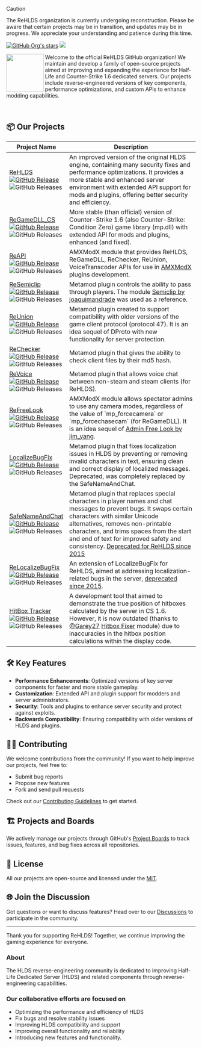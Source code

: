 > [!CAUTION]  
> The ReHLDS organization is currently undergoing reconstruction. Please be aware that certain projects may be in transition, and updates may be in progress. We appreciate your understanding and patience during this time.

<p align="left">
    <a href="https://github.com/orgs/rehlds/repositories"><img alt="GitHub Org's stars" src="https://img.shields.io/github/stars/rehlds?style=flat-square"></a>
    <a href="https://t.me/ReHLDS_Community">
        <img
            src="https://img.shields.io/endpoint?label=Telegram&style=flat-square&url=https%3A%2F%2Fmogyo.ro%2Fquart-apis%2Ftgmembercount%3Fchat_id%3DReHLDS_Community"></a>
</p>

<p>
    <img align="left" width="100" height="100" src="https://avatars.githubusercontent.com/u/19829834?s=400&u=831357dc1ae5912297dddd88dc9e996ea0a6da76&v=4">

Welcome to the official ReHLDS GitHub organization! We maintain and develop a family of open-source projects aimed at improving and expanding the experience for Half-Life and Counter-Strike 1.6 dedicated servers. Our projects include reverse-engineered versions of key components, performance optimizations, and custom APIs to enhance modding capabilities.

</p>
<br>

## 📦 Our Projects

<table>
  <thead>
    <tr>
      <th>Project Name</th>
      <th>Description</th>
    </tr>
  </thead>
  <tbody>
    <tr>
      <td><a href="https://github.com/rehlds/rehlds">ReHLDS</a><br><a href="https://github.com/rehlds/rehlds/releases"><img alt="GitHub Release" src="https://img.shields.io/github/v/release/rehlds/rehlds?include_prereleases&style=flat-square"></a><br><img src="https://img.shields.io/github/downloads/rehlds/rehlds/total?style=flat-square" alt="GitHub Releases"></td>
      <td>An improved version of the original HLDS engine, containing many security fixes and performance optimizations. It provides a more stable and enhanced server environment with extended API support for mods and plugins, offering better security and efficiency.</td>
    </tr>
    <tr>
      <td><a href="https://github.com/s1lentq/ReGameDLL_CS">ReGameDLL_CS</a><br><a href="https://github.com/s1lentq/ReGameDLL_CS/releases"><img alt="GitHub Release" src="https://img.shields.io/github/v/release/s1lentq/ReGameDLL_CS?include_prereleases&style=flat-square"></a><br><img src="https://img.shields.io/github/downloads/s1lentq/ReGameDLL_CS/total?style=flat-square" alt="GitHub Releases"></td>
      <td>More stable (than official) version of Counter-Strike 1.6 (also Counter-Strike: Condition Zero) game library (mp.dll) with extended API for mods and plugins, enhanced (and fixed).</td>
    </tr>
    <tr>
      <td><a href="https://github.com/s1lentq/reapi">ReAPI</a><br><a href="https://github.com/s1lentq/reapi/releases"><img alt="GitHub Release" src="https://img.shields.io/github/v/release/s1lentq/reapi?include_prereleases&style=flat-square"></a><br><img src="https://img.shields.io/github/downloads/s1lentq/reapi/total?style=flat-square" alt="GitHub Releases"></td>
      <td>AMXModX module that provides ReHLDS, ReGameDLL, ReChecker, ReUnion, VoiceTranscoder APIs for use in <a href="https://github.com/alliedmodders/amxmodx">AMXModX</a> plugins development.</td>
    </tr>
    <tr>
      <td><a href="https://github.com/s1lentq/resemiclip">ReSemiclip</a><br><a href="https://github.com/s1lentq/resemiclip/releases"><img alt="GitHub Release" src="https://img.shields.io/github/v/release/s1lentq/resemiclip?include_prereleases&style=flat-square"></a><br><img src="https://img.shields.io/github/downloads/s1lentq/resemiclip/total?style=flat-square" alt="GitHub Releases"></td>
      <td>Metamod plugin controls the ability to pass through players. The module <a href="https://forums.alliedmods.net/showthread.php?t=118322">Semiclip by joaquimandrade</a> was used as a reference.</td>
    </tr>
    <tr>
      <td><a href="https://github.com/s1lentq/reunion">ReUnion</a><br><a href="https://github.com/s1lentq/reunion/releases"><img alt="GitHub Release" src="https://img.shields.io/github/v/release/s1lentq/reunion?include_prereleases&style=flat-square"></a><br><img src="https://img.shields.io/github/downloads/s1lentq/reunion/total?style=flat-square" alt="GitHub Releases"></td>
      <td>Metamod plugin created to support compatibility with older versions of the game client protocol (protocol 47). It is an idea sequel of DProto with new functionality for server protection.</td>
    </tr>
    <tr>
      <td><a href="https://github.com/s1lentq/rechecker">ReChecker</a><br><a href="https://github.com/s1lentq/rechecker/releases"><img alt="GitHub Release" src="https://img.shields.io/github/v/release/s1lentq/rechecker?include_prereleases&style=flat-square"></a><br><img src="https://img.shields.io/github/downloads/s1lentq/rechecker/total?style=flat-square" alt="GitHub Releases"></td>
      <td>Metamod plugin that gives the ability to check client files by their md5 hash.</td>
    </tr>
    <tr>
      <td><a href="https://github.com/s1lentq/revoice">ReVoice</a><br><a href="https://github.com/s1lentq/revoice/releases"><img alt="GitHub Release" src="https://img.shields.io/github/v/release/s1lentq/revoice?include_prereleases&style=flat-square"></a><br><img src="https://img.shields.io/github/downloads/s1lentq/revoice/total?style=flat-square" alt="GitHub Releases"></td>
      <td>Metamod plugin that allows voice chat between non-steam and steam clients (for ReHLDS).</td>
    </tr>
    <tr>
      <td><a href="https://github.com/s1lentq/refreelook">ReFreeLook</a><br><a href="https://github.com/s1lentq/refreelook/releases"><img alt="GitHub Release" src="https://img.shields.io/github/v/release/s1lentq/refreelook?include_prereleases&style=flat-square"></a><br><img src="https://img.shields.io/github/downloads/s1lentq/refreelook/total?style=flat-square" alt="GitHub Releases"></td>
      <td>AMXModX module allows spectator admins to use any camera modes, regardless of the value of `mp_forcecamera` or `mp_forcechasecam` (for ReGameDLL). It is an idea sequel of <a href="https://forums.alliedmods.net/showthread.php?t=100067">Admin Free Look by jim_yang</a>.</td>
    </tr>
    <tr>
      <td><a href="https://github.com/s1lentq/localizebugfix">LocalizeBugFix</a><br><a href="https://github.com/s1lentq/localizebugfix/releases"><img alt="GitHub Release" src="https://img.shields.io/github/v/release/s1lentq/localizebugfix?include_prereleases&style=flat-square"></a><br><img src="https://img.shields.io/github/downloads/s1lentq/localizebugfix/total?style=flat-square" alt="GitHub Releases"></td>
      <td>Metamod plugin that fixes localization issues in HLDS by preventing or removing invalid characters in text, ensuring clean and correct display of localized messages. Deprecated, was completely replaced by the SafeNameAndChat.</td>
    </tr>
    <tr>
      <td><a href="https://github.com/WPMGPRoSToTeMa/SafeNameAndChat">SafeNameAndChat</a><br><a href="https://github.com/WPMGPRoSToTeMa/SafeNameAndChat/releases"><img alt="GitHub Release" src="https://img.shields.io/github/v/release/WPMGPRoSToTeMa/SafeNameAndChat?include_prereleases&style=flat-square"></a><br><img src="https://img.shields.io/github/downloads/WPMGPRoSToTeMa/SafeNameAndChat/total?style=flat-square" alt="GitHub Releases"></td>
      <td>Metamod plugin that replaces special characters in player names and chat messages to prevent bugs. It swaps certain characters with similar Unicode alternatives, removes non-printable characters, and trims spaces from the start and end of text for improved safety and consistency. <a href="https://github.com/rehlds/rehlds/issues/328#issuecomment-275837883">Deprecated for ReHLDS since 2015</a></td>
    </tr>
    <tr>
      <td><a href="https://github.com/rehlds/relocalizebugfix">ReLocalizeBugFix</a><br><a href="https://github.com/rehlds/relocalizebugfix/releases"><img alt="GitHub Release" src="https://img.shields.io/github/v/release/rehlds/relocalizebugfix?include_prereleases&style=flat-square"></a><br><img src="https://img.shields.io/github/downloads/rehlds/relocalizebugfix/total?style=flat-square" alt="GitHub Releases"></td>
      <td>An extension of LocalizeBugFix for ReHLDS, aimed at addressing localization-related bugs in the server, <a href="https://github.com/rehlds/rehlds/issues/328#issuecomment-275837883">deprecated since 2015</a>.</td>
    </tr>
    <tr>
      <td><a href="https://github.com/s1lentq/hitboxtracker">HitBox Tracker</a><br><a href="https://github.com/s1lentq/hitboxtracker/releases"><img alt="GitHub Release" src="https://img.shields.io/github/v/release/s1lentq/hitboxtracker?include_prereleases&style=flat-square"></a><br><img src="https://img.shields.io/github/downloads/s1lentq/hitboxtracker/total?style=flat-square" alt="GitHub Releases"></td>
      <td>A development tool that aimed to demonstrate the true position of hitboxes calculated by the server in CS 1.6. However, it is now outdated (thanks to <a href="https://github.com/Garey27">@Garey27</a> <a href="https://github.com/Garey27/hitbox_fixer">Hitbox Fixer</a> module) due to inaccuracies in the hitbox position calculations within the display code.</td>
    </tr>
  </tbody>
</table>

## 🛠️ Key Features

- **Performance Enhancements**: Optimized versions of key server components for faster and more stable gameplay.
- **Customization**: Extended API and plugin support for modders and server administrators.
- **Security**: Tools and plugins to enhance server security and protect against exploits.
- **Backwards Compatibility**: Ensuring compatibility with older versions of HLDS and plugins.

## 🧑‍💻 Contributing

We welcome contributions from the community! If you want to help improve our projects, feel free to:

- Submit bug reports
- Propose new features
- Fork and send pull requests

Check out our [Contributing Guidelines](CONTRIBUTING.md) to get started.

## 🏗️ Projects and Boards

We actively manage our projects through GitHub's [Project Boards](https://github.com/orgs/rehlds/projects) to track issues, features, and bug fixes across all repositories.

## 📄 License

All our projects are open-source and licensed under the [MIT](LICENSE).

## 🌐 Join the Discussion

Got questions or want to discuss features? Head over to our [Discussions](https://github.com/orgs/rehlds/discussions) to participate in the community.

---

Thank you for supporting ReHLDS! Together, we continue improving the gaming experience for everyone.

### About

The HLDS reverse-engineering community is dedicated to improving Half-Life Dedicated Server (HLDS) and related components through reverse-engineering capabilities.

### Our collaborative efforts are focused on

- Optimizing the performance and efficiency of HLDS
- Fix bugs and resolve stability issues
- Improving HLDS compatibility and support
- Improving overall functionality and reliability
- Introducing new features and functionality.
